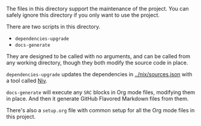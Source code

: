 The files in this directory support the maintenance of the project. You can safely ignore this directory if you only want to use the project.

There are two scripts in this directory.

-   `dependencies-upgrade`
-   `docs-generate`

They are designed to be called with no arguments, and can be called from any working directory, though they both modify the source code in place.

`dependencies-upgrade` updates the dependencies in [../nix/sources.json](../nix/sources.json) with a tool called [Niv](https://github.com/nmattia/niv).

`docs-generate` will execute any `SRC` blocks in Org mode files, modifying them in place. And then it generate GitHub Flavored Markdown files from them.

There's also a `setup.org` file with common setup for all the Org mode files in this project.
